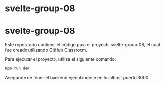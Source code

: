 # svelte-group-08
# svelte-group-08

Este repositorio contiene el código para el proyecto svelte-group-08, el cual fue creado utilizando GitHub Classroom.

Para ejecutar el proyecto, utiliza el siguiente comando:
```
npm run dev
```

Asegúrate de tener el backend ejecutándose en localhost puerto 3000.
